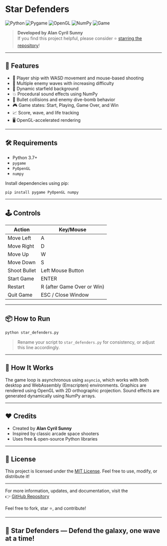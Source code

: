 # Star Defenders

![Python](https://img.shields.io/badge/Language-Python-blue)
![Pygame](https://img.shields.io/badge/Engine-Pygame-green)
![OpenGL](https://img.shields.io/badge/Graphics-OpenGL-orange)
![NumPy](https://img.shields.io/badge/Math-NumPy-purple)
![Game](https://img.shields.io/badge/Type-2D%20Shooter-yellow)

> **Developed by Alan Cyril Sunny**  
> If you find this project helpful, please consider ⭐ [starring the repository](https://github.com/dragonpilee/star-defenders)!

---

## 🚀 Features

- 🔫 Player ship with WASD movement and mouse-based shooting
- 👾 Multiple enemy waves with increasing difficulty
- 🌌 Dynamic starfield background
- 💥 Procedural sound effects using NumPy
- 🎯 Bullet collisions and enemy dive-bomb behavior
- 🎮 Game states: Start, Playing, Game Over, and Win
- 📈 Score, wave, and life tracking
- 🖥️ OpenGL-accelerated rendering

---

## 🛠 Requirements

- Python 3.7+
- `pygame`
- `PyOpenGL`
- `numpy`

Install dependencies using pip:

```bash
pip install pygame PyOpenGL numpy
```

---

## 🕹 Controls

| Action         | Key/Mouse          |
|----------------|--------------------|
| Move Left      | A                  |
| Move Right     | D                  |
| Move Up        | W                  |
| Move Down      | S                  |
| Shoot Bullet   | Left Mouse Button  |
| Start Game     | ENTER              |
| Restart        | R (after Game Over or Win) |
| Quit Game      | ESC / Close Window |

---

## 📦 How to Run

```bash
python star_defenders.py
```

> Rename your script to `star_defenders.py` for consistency, or adjust this line accordingly.

---

## 🧠 How It Works

The game loop is asynchronous using `asyncio`, which works with both desktop and WebAssembly (Emscripten) environments. Graphics are rendered using OpenGL with 2D orthographic projection. Sound effects are generated dynamically using NumPy arrays.

---

## ❤️ Credits

- Created by **Alan Cyril Sunny**
- Inspired by classic arcade space shooters
- Uses free & open-source Python libraries

---

## 📄 License

This project is licensed under the [MIT License](LICENSE). Feel free to use, modify, or distribute it!

---

For more information, updates, and documentation, visit the  
👉 [GitHub Repository](https://github.com/dragonpilee/star-defenders)

Feel free to fork, star ⭐, and contribute!

---

## 🌟 Star Defenders — Defend the galaxy, one wave at a time!
